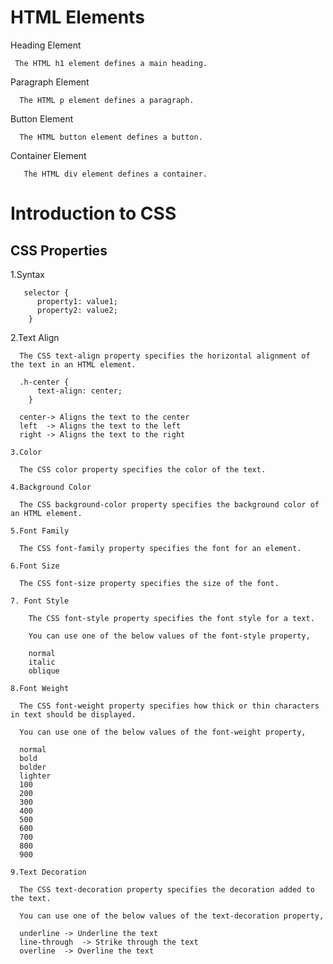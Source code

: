<h1>HTML Elements</h1>
Heading Element

     The HTML h1 element defines a main heading.

Paragraph Element

      The HTML p element defines a paragraph.

Button Element

      The HTML button element defines a button.

Container Element

       The HTML div element defines a container.

<h1>Introduction to CSS</h1>

<h2>CSS Properties</h2>

   1.Syntax

       selector {
          property1: value1;
          property2: value2;
        }

   2.Text Align

      The CSS text-align property specifies the horizontal alignment of the text in an HTML element.

      .h-center {
          text-align: center;
        }

      center-> Aligns the text to the center
      left	-> Aligns the text to the left
      right -> Aligns the text to the right

    3.Color
      
      The CSS color property specifies the color of the text.

    4.Background Color
      
      The CSS background-color property specifies the background color of an HTML element.

    5.Font Family
      
      The CSS font-family property specifies the font for an element.

    6.Font Size
      
      The CSS font-size property specifies the size of the font.

    7. Font Style
        
        The CSS font-style property specifies the font style for a text.
        
        You can use one of the below values of the font-style property,
        
        normal
        italic
        oblique

    8.Font Weight
      
      The CSS font-weight property specifies how thick or thin characters in text should be displayed.

      You can use one of the below values of the font-weight property,

      normal
      bold
      bolder
      lighter
      100
      200
      300
      400
      500
      600
      700
      800
      900

    9.Text Decoration

      The CSS text-decoration property specifies the decoration added to the text.
      
      You can use one of the below values of the text-decoration property,
      
      underline	-> Underline the text
      line-through	-> Strike through the text
      overline	-> Overline the text

    



      


